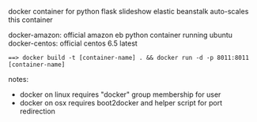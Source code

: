 docker container for python flask slideshow
elastic beanstalk auto-scales this container

docker-amazon: official amazon eb python container running ubuntu
docker-centos: official centos 6.5 latest

```
==> docker build -t [container-name] . && docker run -d -p 8011:8011 [container-name]
```

notes:

- docker on linux requires "docker" group membership for user
- docker on osx requires boot2docker and helper script for port redirection

